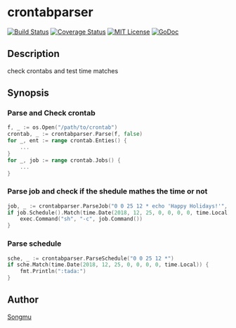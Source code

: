 crontabparser
=======

[![Build Status](https://travis-ci.org/Songmu/crontabparser.png?branch=master)][travis]
[![Coverage Status](https://coveralls.io/repos/Songmu/crontabparser/badge.png?branch=master)][coveralls]
[![MIT License](http://img.shields.io/badge/license-MIT-blue.svg?style=flat-square)][license]
[![GoDoc](https://godoc.org/github.com/Songmu/crontabparser?status.svg)][godoc]

[travis]: https://travis-ci.org/Songmu/crontabparser
[coveralls]: https://coveralls.io/r/Songmu/crontabparser?branch=master
[license]: https://github.com/Songmu/crontabparser/blob/master/LICENSE
[godoc]: https://godoc.org/github.com/Songmu/crontabparser

## Description

check crontabs and test time matches

## Synopsis

### Parse and Check crontab

```go
f, _ := os.Open("/path/to/crontab")
crontab, _ := crontabparser.Parse(f, false)
for _, ent := range crontab.Enties() {
    ...
}
for _, job := range crontab.Jobs() {
    ...
}
```

### Parse job and check if the shedule mathes the time or not

```go
job, _ := crontabparser.ParseJob("0 0 25 12 * echo 'Happy Holidays!'", false, nil)
if job.Schedule().Match(time.Date(2018, 12, 25, 0, 0, 0, 0, time.Local)) {
    exec.Command("sh", "-c", job.Command())
}
```

### Parse schedule

```go
sche, _ := crontabparser.ParseSchedule("0 0 25 12 *")
if sche.Match(time.Date(2018, 12, 25, 0, 0, 0, 0, time.Local)) {
    fmt.Println(":tada:")
}
```

## Author

[Songmu](https://github.com/Songmu)

